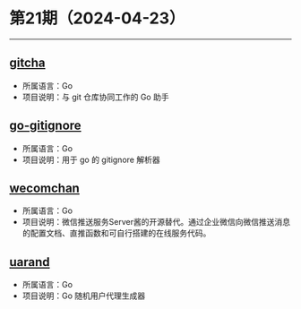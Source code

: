 # 第21期（2024-04-23）

---
## [gitcha](https://github.com/muesli/gitcha)
- 所属语言：Go
- 项目说明：与 git 仓库协同工作的 Go 助手

## [go-gitignore](https://github.com/sabhiram/go-gitignore)
- 所属语言：Go
- 项目说明：用于 go 的 gitignore 解析器

## [wecomchan](https://github.com/easychen/wecomchan)
- 所属语言：Go
- 项目说明：微信推送服务Server酱的开源替代。通过企业微信向微信推送消息的配置文档、直推函数和可自行搭建的在线服务代码。 

## [uarand](https://github.com/corpix/uarand)
- 所属语言：Go
- 项目说明：Go 随机用户代理生成器
